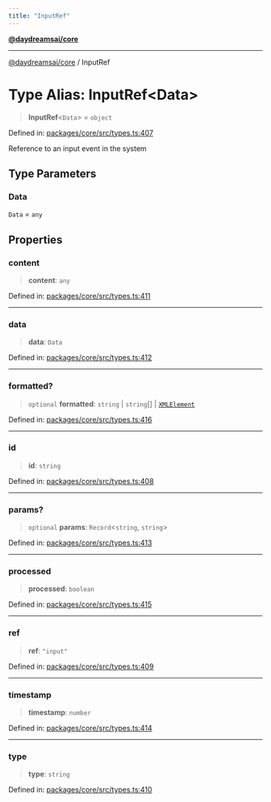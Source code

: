 ```yaml
---
title: "InputRef"
---
```


[**@daydreamsai/core**](./api-reference.md)

***

[@daydreamsai/core](./api-reference.md) / InputRef

# Type Alias: InputRef\<Data\>

> **InputRef**\<`Data`\> = `object`

Defined in: [packages/core/src/types.ts:407](https://github.com/dojoengine/daydreams/blob/95678f46ea3908883ec80d853a28c9f23ca4f5c2/packages/core/src/types.ts#L407)

Reference to an input event in the system

## Type Parameters

### Data

`Data` = `any`

## Properties

### content

> **content**: `any`

Defined in: [packages/core/src/types.ts:411](https://github.com/dojoengine/daydreams/blob/95678f46ea3908883ec80d853a28c9f23ca4f5c2/packages/core/src/types.ts#L411)

***

### data

> **data**: `Data`

Defined in: [packages/core/src/types.ts:412](https://github.com/dojoengine/daydreams/blob/95678f46ea3908883ec80d853a28c9f23ca4f5c2/packages/core/src/types.ts#L412)

***

### formatted?

> `optional` **formatted**: `string` \| `string`[] \| [`XMLElement`](./XMLElement.md)

Defined in: [packages/core/src/types.ts:416](https://github.com/dojoengine/daydreams/blob/95678f46ea3908883ec80d853a28c9f23ca4f5c2/packages/core/src/types.ts#L416)

***

### id

> **id**: `string`

Defined in: [packages/core/src/types.ts:408](https://github.com/dojoengine/daydreams/blob/95678f46ea3908883ec80d853a28c9f23ca4f5c2/packages/core/src/types.ts#L408)

***

### params?

> `optional` **params**: `Record`\<`string`, `string`\>

Defined in: [packages/core/src/types.ts:413](https://github.com/dojoengine/daydreams/blob/95678f46ea3908883ec80d853a28c9f23ca4f5c2/packages/core/src/types.ts#L413)

***

### processed

> **processed**: `boolean`

Defined in: [packages/core/src/types.ts:415](https://github.com/dojoengine/daydreams/blob/95678f46ea3908883ec80d853a28c9f23ca4f5c2/packages/core/src/types.ts#L415)

***

### ref

> **ref**: `"input"`

Defined in: [packages/core/src/types.ts:409](https://github.com/dojoengine/daydreams/blob/95678f46ea3908883ec80d853a28c9f23ca4f5c2/packages/core/src/types.ts#L409)

***

### timestamp

> **timestamp**: `number`

Defined in: [packages/core/src/types.ts:414](https://github.com/dojoengine/daydreams/blob/95678f46ea3908883ec80d853a28c9f23ca4f5c2/packages/core/src/types.ts#L414)

***

### type

> **type**: `string`

Defined in: [packages/core/src/types.ts:410](https://github.com/dojoengine/daydreams/blob/95678f46ea3908883ec80d853a28c9f23ca4f5c2/packages/core/src/types.ts#L410)
